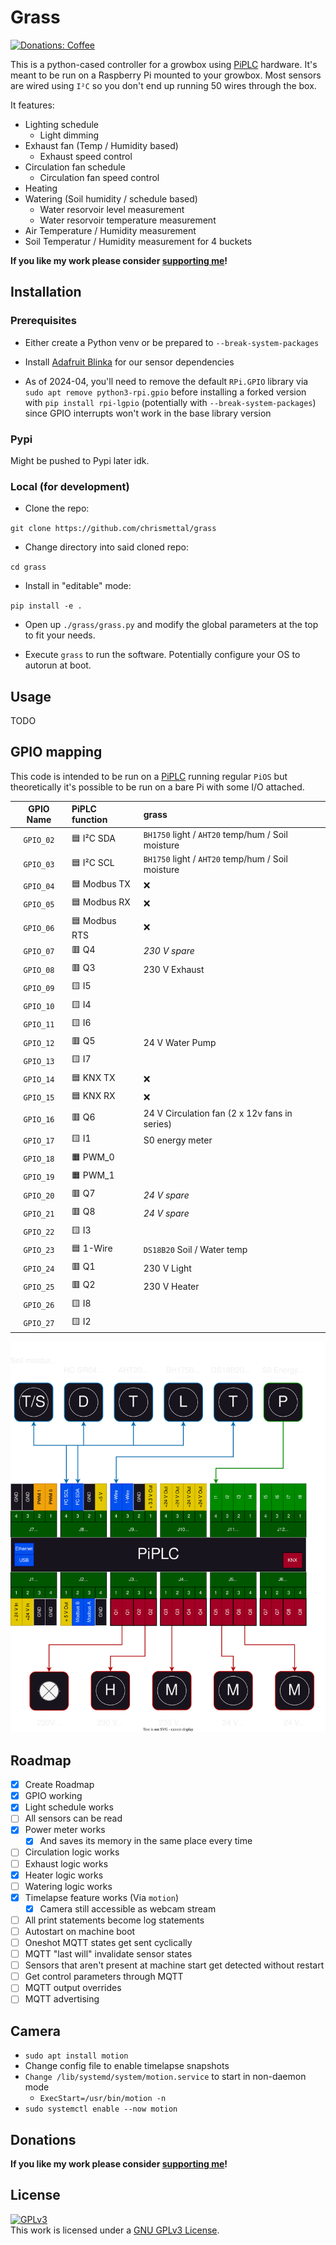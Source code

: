 # Grass <!-- omit in toc -->

[![Donations: Coffee](https://img.shields.io/badge/donations-Coffee-brown?style=flat-square)](https://github.com/Chrismettal#donations)

This is a python-cased controller for a growbox using [PiPLC](https://github.com/Chrismettal/PiPLC) hardware. It's meant to be run on a Raspberry Pi mounted to your growbox. 
Most sensors are wired using `I²C` so you don't end up running 50 wires through the box. 

It features:

- Lighting schedule
    - Light dimming
- Exhaust fan (Temp / Humidity based)
    - Exhaust speed control
- Circulation fan schedule
    - Circulation fan speed control
- Heating
- Watering (Soil humidity / schedule based)
    - Water resorvoir level measurement
    - Water resorvoir temperature measurement
- Air Temperature / Humidity measurement
- Soil Temperatur / Humidity measurement for 4 buckets

**If you like my work please consider [supporting me](https://github.com/Chrismettal#donations)!**

## Installation

### Prerequisites

- Either create a Python venv or be prepared to `--break-system-packages`

- Install [Adafruit Blinka](https://learn.adafruit.com/circuitpython-on-raspberrypi-linux/installing-circuitpython-on-raspberry-pi) for our sensor dependencies

- As of 2024-04, you'll need to remove the default `RPi.GPIO` library via `sudo apt remove python3-rpi.gpio` before installing a forked version with `pip install rpi-lgpio` (potentially with `--break-system-packages`) since GPIO interrupts won't work in the base library version

### Pypi

Might be pushed to Pypi later idk.

### Local (for development)

- Clone the repo:

`git clone https://github.com/chrismettal/grass`

- Change directory into said cloned repo:

`cd grass`

- Install in "editable" mode:

`pip install -e .`

- Open up `./grass/grass.py` and modify the global parameters at the top to fit your needs.

- Execute `grass` to run the software. Potentially configure your OS to autorun at boot.

## Usage

TODO

## GPIO mapping

This code is intended to be run on a [PiPLC](https://github.com/chrismettal/piplc) running regular `PiOS` but theoretically it's possible to be run on a bare Pi with some I/O attached.

| GPIO Name | PiPLC function           | grass                                             |
| :-------: | :----------------------- | :------------------------------------------------ |
| `GPIO_02` | :blue_square: I²C SDA    | `BH1750` light / `AHT20` temp/hum / Soil moisture |
| `GPIO_03` | :blue_square: I²C SCL    | `BH1750` light / `AHT20` temp/hum / Soil moisture |
| `GPIO_04` | :blue_square: Modbus TX  | :x:                                               |
| `GPIO_05` | :blue_square: Modbus RX  | :x:                                               |
| `GPIO_06` | :blue_square: Modbus RTS | :x:                                               |
| `GPIO_07` | :red_square: Q4          | *230 V spare*                                     |
| `GPIO_08` | :red_square: Q3          | 230 V Exhaust                                     |
| `GPIO_09` | :yellow_square: I5       |                                                   |
| `GPIO_10` | :yellow_square: I4       |                                                   |
| `GPIO_11` | :yellow_square: I6       |                                                   |
| `GPIO_12` | :red_square: Q5          | 24 V Water Pump                                   |
| `GPIO_13` | :yellow_square: I7       |                                                   |
| `GPIO_14` | :blue_square: KNX TX     | :x:                                               |
| `GPIO_15` | :blue_square: KNX RX     | :x:                                               |
| `GPIO_16` | :red_square: Q6          | 24 V Circulation fan  (2 x 12v fans in series)    |
| `GPIO_17` | :yellow_square: I1       | S0 energy meter                                   |
| `GPIO_18` | :orange_square: PWM_0    |                                                   |
| `GPIO_19` | :orange_square: PWM_1    |                                                   |
| `GPIO_20` | :red_square: Q7          | *24 V spare*                                      |
| `GPIO_21` | :red_square: Q8          | *24 V spare*                                      |
| `GPIO_22` | :yellow_square: I3       |                                                   |
| `GPIO_23` | :blue_square: 1-Wire     | `DS18B20` Soil / Water temp                       |
| `GPIO_24` | :red_square: Q1          | 230 V Light                                       |
| `GPIO_25` | :red_square: Q2          | 230 V Heater                                      |
| `GPIO_26` | :yellow_square: I8       |                                                   |
| `GPIO_27` | :yellow_square: I2       |                                                   |

![Schematic](/doc/PiPLC_Testboard.drawio.svg)

## Roadmap

- [x] Create Roadmap
- [x] GPIO working
- [x] Light schedule works
- [ ] All sensors can be read
- [x] Power meter works
    - [x] And saves its memory in the same place every time
- [ ] Circulation logic works
- [ ] Exhaust logic works
- [x] Heater logic works
- [ ] Watering logic works
- [x] Timelapse feature works (Via `motion`)
    - [x] Camera still accessible as webcam stream 
- [ ] All print statements become log statements
- [ ] Autostart on machine boot
- [ ] Oneshot MQTT states get sent cyclically
- [ ] MQTT "last will" invalidate sensor states
- [ ] Sensors that aren't present at machine start get detected without restart
- [ ] Get control parameters through MQTT
- [ ] MQTT output overrides
- [ ] MQTT advertising

## Camera

- `sudo apt install motion`
- Change config file to enable timelapse snapshots
- `Change /lib/systemd/system/motion.service` to start in non-daemon mode 
    - `ExecStart=/usr/bin/motion -n`
- `sudo systemctl enable --now motion`

## Donations

**If you like my work please consider [supporting me](https://github.com/Chrismettal#donations)!**

## License

 <a rel="GPLlicense" href="https://www.gnu.org/licenses/gpl-3.0.html"><img alt="GPLv3" style="border-width:0" src="https://www.gnu.org/graphics/gplv3-or-later.png" /></a><br />This work is licensed under a <a rel="GPLlicense" href="https://www.gnu.org/licenses/gpl-3.0.html">GNU GPLv3 License</a>.
